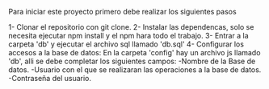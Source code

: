 
Para iniciar este proyecto primero debe realizar los siguientes pasos

1- Clonar el repositorio con git clone.
2- Instalar las dependencas, solo se necesita ejecutar npm install y el npm hara todo el trabajo.
3- Entrar a la carpeta 'db' y ejecutar el archivo sql llamado 'db.sql'
4- Configurar los accesos a la base de datos: En la carpeta 'config' hay un archivo js llamado 'db', alli se debe completar los siguientes campos:
    -Nombre de la Base de datos.
    -Usuario con el que se realizaran las operaciones a la base de datos.
    -Contraseña del usuario.